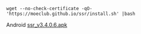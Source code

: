 ```
wget --no-check-certificate -qO- 'https://moeclub.github.io/ssr/install.sh' |bash 
```

Android
[ssr_v3.4.0.6.apk](https://moeclub.github.io/ssr/ssr_v3.4.0.6.apk)


